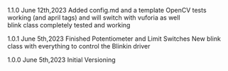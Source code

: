 1.1.0 June 12th,2023
Added config.md and a template
OpenCV tests working (and april tags) and will switch with vuforia as well  
blink class completely tested and working

1.0.1 June 5th,2023
Finished Potentiometer and Limit Switches
New blink class with everything to control the Blinkin driver

1.0.0 June 5th,2023
Initial Versioning